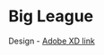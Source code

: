 # Big League


Design - [Adobe XD link](https://xd.adobe.com/view/771eefaa-439d-485e-59fd-17640e3b16f8-012f/)
